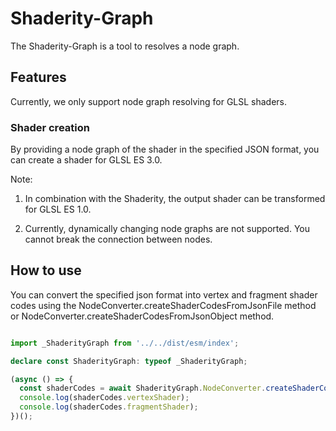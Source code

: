 # Shaderity-Graph

The Shaderity-Graph is a tool to resolves a node graph.

## Features

Currently, we only support node graph resolving for GLSL shaders.

### Shader creation

By providing a node graph of the shader in the specified JSON format, you can create a shader for GLSL ES 3.0.

Note:

1. In combination with the Shaderity, the output shader can be transformed for GLSL ES 1.0.

2. Currently, dynamically changing node graphs are not supported. You cannot break the connection between nodes.

## How to use

You can convert the specified json format into vertex and fragment shader codes using the NodeConverter.createShaderCodesFromJsonFile method or NodeConverter.createShaderCodesFromJsonObject method.

```typescript

import _ShaderityGraph from '../../dist/esm/index';

declare const ShaderityGraph: typeof _ShaderityGraph;

(async () => {
  const shaderCodes = await ShaderityGraph.NodeConverter.createShaderCodesFromJsonFile('./shaderNodeGraph.json');
  console.log(shaderCodes.vertexShader);
  console.log(shaderCodes.fragmentShader);
})();


```
